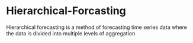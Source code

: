 # Hierarchical-Forcasting
Hierarchical forecasting is a method of forecasting time series data where the data is divided into multiple levels of aggregation
